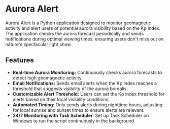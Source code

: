 # Aurora Alert

Aurora Alert is a Python application designed to monitor geomagnetic activity and alert users of potential aurora visibility based on the Kp index. The application checks the aurora forecast periodically and sends notifications during optimal viewing times, ensuring users don't miss out on nature's spectacular light show.

## Features

- **Real-time Aurora Monitoring:** Continuously checks aurora forecasts to detect high geomagnetic activity.
- **Email Notifications:** Sends email alerts when the Kp index reaches a threshold that suggests visibility of the aurora borealis.
- **Customizable Alert Threshold:** Users can set the Kp index threshold for alerts based on their local visibility conditions.
- **Automated Timing:** Only sends alerts during nighttime hours, adjusting for local sunrise and sunset times to ensure alerts are relevant.
- **24/7 Monitoring with Task Scheduler**: Set up Task Scheduler on Windows to run the script continuously in the background.
